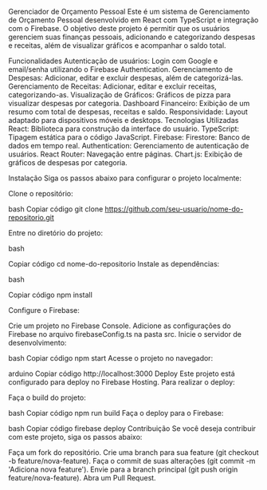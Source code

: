 Gerenciador de Orçamento Pessoal
Este é um sistema de Gerenciamento de Orçamento Pessoal desenvolvido em React com TypeScript e integração com o Firebase. O objetivo deste projeto é permitir que os usuários gerenciem suas finanças pessoais, adicionando e categorizando despesas e receitas, além de visualizar gráficos e acompanhar o saldo total.

Funcionalidades
Autenticação de usuários: Login com Google e email/senha utilizando o Firebase Authentication.
Gerenciamento de Despesas: Adicionar, editar e excluir despesas, além de categorizá-las.
Gerenciamento de Receitas: Adicionar, editar e excluir receitas, categorizando-as.
Visualização de Gráficos: Gráficos de pizza para visualizar despesas por categoria.
Dashboard Financeiro: Exibição de um resumo com total de despesas, receitas e saldo.
Responsividade: Layout adaptado para dispositivos móveis e desktops.
Tecnologias Utilizadas
React: Biblioteca para construção da interface do usuário.
TypeScript: Tipagem estática para o código JavaScript.
Firebase:
Firestore: Banco de dados em tempo real.
Authentication: Gerenciamento de autenticação de usuários.
React Router: Navegação entre páginas.
Chart.js: Exibição de gráficos de despesas por categoria.

Instalação
Siga os passos abaixo para configurar o projeto localmente:

Clone o repositório:

bash
Copiar código
git clone https://github.com/seu-usuario/nome-do-repositorio.git

Entre no diretório do projeto:

bash

Copiar código
cd nome-do-repositorio
Instale as dependências:

bash

Copiar código
npm install

Configure o Firebase:

Crie um projeto no Firebase Console.
Adicione as configurações do Firebase no arquivo firebaseConfig.ts na pasta src.
Inicie o servidor de desenvolvimento:

bash
Copiar código
npm start
Acesse o projeto no navegador:

arduino
Copiar código
http://localhost:3000
Deploy
Este projeto está configurado para deploy no Firebase Hosting. Para realizar o deploy:

Faça o build do projeto:

bash
Copiar código
npm run build
Faça o deploy para o Firebase:

bash
Copiar código
firebase deploy
Contribuição
Se você deseja contribuir com este projeto, siga os passos abaixo:

Faça um fork do repositório.
Crie uma branch para sua feature (git checkout -b feature/nova-feature).
Faça o commit de suas alterações (git commit -m 'Adiciona nova feature').
Envie para a branch principal (git push origin feature/nova-feature).
Abra um Pull Request.
